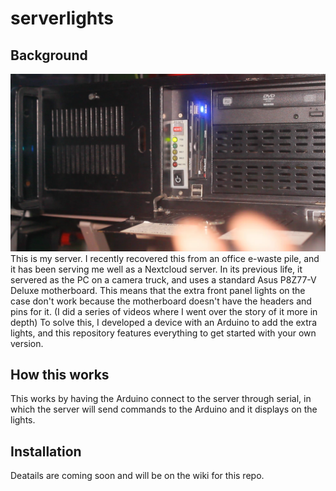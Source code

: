 # serverlights
## Background
![my server](img/cover.png)
This is my server. I recently recovered this from an office e-waste pile, and it has been serving me well as a Nextcloud server.
In its previous life, it servered as the PC on a camera truck, and uses a standard Asus P8Z77-V Deluxe motherboard. This means that the extra front panel lights on the case don't work because the motherboard doesn't have the headers and pins for it. (I did a series of videos where I went over the story of it more in depth)
To solve this, I developed a device with an Arduino to add the extra lights, and this repository features everything to get started with your own version.
## How this works
This works by having the Arduino connect to the server through serial, in which the server will send commands to the Arduino and it displays on the lights.
## Installation
Deatails are coming soon and will be on the wiki for this repo.